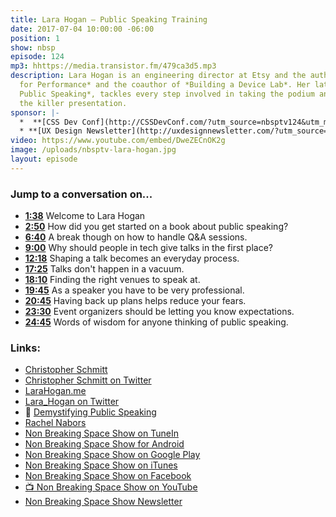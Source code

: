 ```yaml
---
title: Lara Hogan — Public Speaking Training
date: 2017-07-04 10:00:00 -06:00
position: 1
show: nbsp
episode: 124
mp3: hhttps://media.transistor.fm/479ca3d5.mp3
description: Lara Hogan is an engineering director at Etsy and the author of *Designing
  for Performance* and the coauthor of *Building a Device Lab*. Her latest book, *Demystifying
  Public Speaking*, tackles every step involved in taking the podium and delivering
  the killer presentation.
sponsor: |-
  *  **[CSS Dev Conf](http://CSSDevConf.com/?utm_source=nbsptv124&utm_medium=podcast&utm_campaign=cssdevconf2017)** — Conference dedicated to CSS and its super friend technologies like JavaScript, Sass, npm, and more. A limited supply of Early Bird Tickets now on sale. [Register now!](http://CSSDevConf.com/?utm_source=nbsptv124&utm_medium=podcast&utm_campaign=cssdevconf2017)
  * **[UX Design Newsletter](http://uxdesignnewsletter.com/?utm_source=nbsptv124&utm_medium=podcast&utm_campaign=uxdesignnewsletter)** — A weekly free newsletter containing a collection of tutorials, articles, and videos about front-end design and development, plus tips on how to bring better engagement to the multi-device world curated by Christopher Schmitt. [Sign up now!](http://uxdesignnewsletter.com/?utm_source=nbsptv124&utm_medium=podcast&utm_campaign=uxdesignnewsletter)
video: https://www.youtube.com/embed/DweZECnOK2g
image: /uploads/nbsptv-lara-hogan.jpg
layout: episode
---
```


### Jump to a conversation on...

* **[1:38](https://goodstuff.fm/nbsp/124#t=1:38)** Welcome to Lara Hogan
* **[2:50](https://goodstuff.fm/nbsp/124#t=2:50)** How did you get started on a book about public speaking?
* **[6:40](https://goodstuff.fm/nbsp/124#t=6:40)** A break though on how to handle Q&A sessions.
* **[9:00](https://goodstuff.fm/nbsp/124#t=9:00)** Why should people in tech give talks in the first place?
* **[12:18](https://goodstuff.fm/nbsp/124#t=12:18)** Shaping a talk becomes an everyday process.
* **[17:25](https://goodstuff.fm/nbsp/124#t=17:25)** Talks don't happen in a vacuum.
* **[18:10](https://goodstuff.fm/nbsp/124#t=18:10)** Finding the right venues to speak at.
* **[19:45](https://goodstuff.fm/nbsp/124#t=19:45)** As a speaker you have to be very professional.
* **[20:45](https://goodstuff.fm/nbsp/124#t=20:45)** Having back up plans helps reduce your fears.
* **[23:30](https://goodstuff.fm/nbsp/124#t=23:30)** Event organizers should be letting you know expectations.
* **[24:45](https://goodstuff.fm/nbsp/124#t=24:45)** Words of wisdom for anyone thinking of public speaking.


### Links:

* [Christopher Schmitt](http://Christopher.org)
* [Christopher Schmitt on Twitter](https://twitter.com/teleject)
* [LaraHogan.me](http://larahogan.me)
* [Lara_Hogan on Twitter](https://twitter.com/lara_hogan)
* 📘 [Demystifying Public Speaking](https://abookapart.com/products/demystifying-public-speaking)
* [Rachel Nabors](http://rachelnabors.com)
* [Non Breaking Space Show on TuneIn](http://tunein.com/radio/Non-Breaking-Space-Show-p885155/)
* [Non Breaking Space Show for Android](http://subscribeonandroid.com/feeds.goodstuff.fm/nbsp)
* [Non Breaking Space Show on Google Play](https://playmusic.app.goo.gl/?ibi=com.google.PlayMusic&isi=691797987&ius=googleplaymusic&link=https://play.google.com/music/m/Iw5ik6iwalo5vmda5rqyrotdney?t%3DNon_Breaking_Space_Show%26pcampaignid%3DMKT-na-all-co-pr-mu-pod-16)
* [Non Breaking Space Show on iTunes](https://itunes.apple.com/ca/podcast/non-breaking-space-show/id507162981?mt=2&ign-mpt=uo%3D4)
* [Non Breaking Space Show on Facebook](https://www.facebook.com/nbsptv)
* [📺 Non Breaking Space Show on YouTube](https://www.youtube.com/channel/UC--mqA75V3CM8hxId0l7e_g?sub_confirmation=1)
* [Non Breaking Space Show Newsletter](http://newsletter.nonbreakingspace.tv/)
